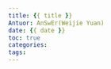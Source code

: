 ```yaml
---
title: {{ title }}
Antuor: AnSwEr(Weijie Yuan)
date: {{ date }}
toc: true
categories: 
tags:
---
```

